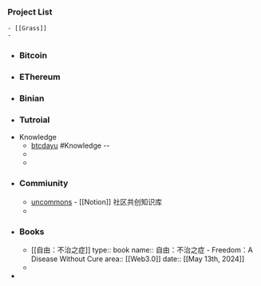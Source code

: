 ### Project List
	- [[Grass]]
	-
- ### Bitcoin
- ### EThereum
- ### Binian
- ### Tutroial
- Knowledge
	- [btcdayu](https://btcdayu.gitbook.io/dayu) #Knowledge --
	-
	-
- ### Commiunity
	- [uncommons](https://uncommons.notion.site/Uncommons-04ea0224d3cd4fe9b5181b6dd22d02b4) - [[Notion]] 社区共创知识库
	-
- ### Books
	- [[自由：不治之症]]
	  type:: book
	  name:: 自由：不治之症 - Freedom：A Disease Without Cure
	  area:: [[Web3.0]] 
	  date:: [[May 13th, 2024]]
	-
-